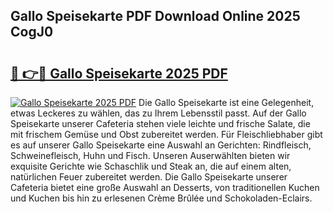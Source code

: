 ## Gallo Speisekarte PDF Download Online 2025 CogJ0

# <h2><a href="http://gccb1b.nevu.top/?p=Gallo+Speisekarte">🔗 👉🔴 Gallo Speisekarte 2025 PDF</a></h2>

[![Gallo Speisekarte 2025 PDF](https://i.imgur.com/dBaPXMq.png)](http://gccb1b.nevu.top/?p=Gallo+Speisekarte)
Die Gallo Speisekarte ist eine Gelegenheit, etwas Leckeres zu wählen, das zu Ihrem Lebensstil passt. Auf der Gallo Speisekarte unserer Cafeteria stehen viele leichte und frische Salate, die mit frischem Gemüse und Obst zubereitet werden. Für Fleischliebhaber gibt es auf unserer Gallo Speisekarte eine Auswahl an Gerichten: Rindfleisch, Schweinefleisch, Huhn und Fisch. Unseren Auserwählten bieten wir exquisite Gerichte wie Schaschlik und Steak an, die auf einem alten, natürlichen Feuer zubereitet werden. Die Gallo Speisekarte unserer Cafeteria bietet eine große Auswahl an Desserts, von traditionellen Kuchen und Kuchen bis hin zu erlesenen Crème Brûlée und Schokoladen-Eclairs.
